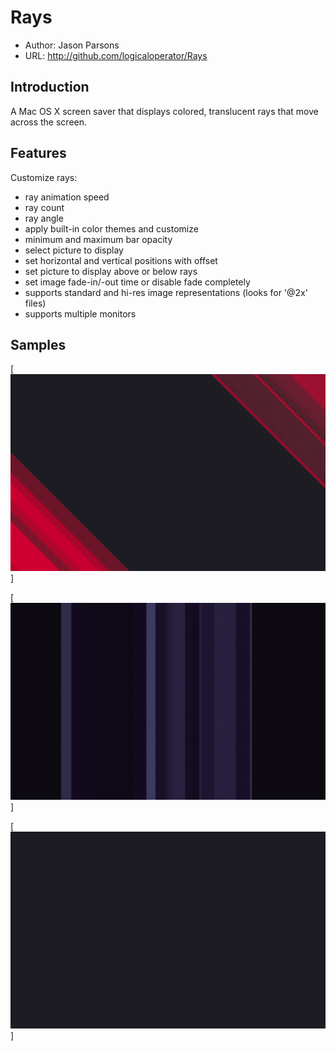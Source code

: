Rays
==================

 - Author: Jason Parsons
 - URL: http://github.com/logicaloperator/Rays

Introduction
------------
A Mac OS X screen saver that displays colored, translucent rays that move across the screen.

Features
------------
Customize rays:
- ray animation speed
- ray count
- ray angle
- apply built-in color themes and customize
- minimum and maximum bar opacity
- select picture to display
- set horizontal and vertical positions with offset
- set picture to display above or below rays
- set image fade-in/-out time or disable fade completely
- supports standard and hi-res image representations (looks for '@2x' files)
- supports multiple monitors

Samples
------------
[![theme X___](https://github.com/LogicalOperator/Rays/raw/master/samples/rays_x.gif)]

[![theme A Bit of the UltraViolet with image](https://github.com/LogicalOperator/Rays/raw/master/samples/rays_ultraviolet.gif)]

[![theme X___ with image mask](https://github.com/LogicalOperator/Rays/raw/master/samples/rays_x_text_mask.gif)]